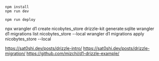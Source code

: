 ```
npm install
npm run dev
```

```
npm run deploy
```

npx wrangler d1 create nicobytes_store
drizzle-kit generate:sqlite
wrangler d1 migrations list nicobytes_store --local
wrangler d1 migrations apply nicobytes_store --local


https://sat0shi.dev/posts/drizzle-intro/
https://sat0shi.dev/posts/drizzle-migration/
https://github.com/mizchi/d1-drizzle-example/



